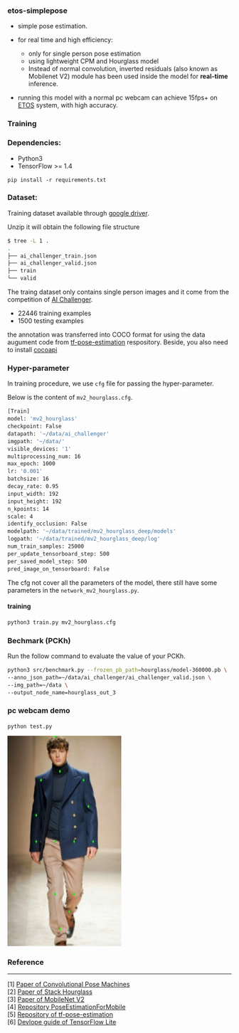 
### etos-simplepose

- simple pose estimation.

- for real time and high efficiency: 
   
   * only for single person pose estimation 
   * using lightweight CPM and Hourglass model  
   * Instead of normal convolution, inverted residuals (also known as Mobilenet V2) module has been used inside the model for **real-time** inference. 

-  running this model with a normal pc webcam can achieve 15fps+ on [ETOS](https://etos.world) system, with high accuracy.

### Training

### Dependencies:

* Python3
* TensorFlow >= 1.4

```
pip install -r requirements.txt
```

### Dataset:

Training dataset available through [google driver](https://drive.google.com/open?id=1zahjQWhuKIYWRRI2ZlHzn65Ug_jIiC4l).

Unzip it will obtain the following file structure

```bash
$ tree -L 1 .
.
├── ai_challenger_train.json
├── ai_challenger_valid.json
├── train
└── valid
```

The traing dataset only contains single person images and it come from the competition of [AI Challenger](https://challenger.ai/datasets/keypoint). 

* 22446 training examples
* 1500 testing examples

the annotation was transferred into COCO format for using the data augument code from [tf-pose-estimation](https://github.com/ildoonet/tf-pose-estimation) respository.
Beside, you also need to install [cocoapi](https://github.com/cocodataset/cocoapi)

### Hyper-parameter

In training procedure, we use `cfg` file for passing the hyper-parameter.

Below is the content of `mv2_hourglass.cfg`.

```bash
[Train]
model: 'mv2_hourglass'
checkpoint: False
datapath: '~/data/ai_challenger'
imgpath: '~/data/'
visible_devices: '1'
multiprocessing_num: 16
max_epoch: 1000
lr: '0.001'
batchsize: 16
decay_rate: 0.95
input_width: 192
input_height: 192
n_kpoints: 14
scale: 4
identify_occlusion: False
modelpath: '~/data/trained/mv2_hourglass_deep/models'
logpath: '~/data/trained/mv2_hourglass_deep/log'
num_train_samples: 25000
per_update_tensorboard_step: 500
per_saved_model_step: 500
pred_image_on_tensorboard: False
```

The cfg not cover all the parameters of the model, there still have some parameters in the `network_mv2_hourglass.py`.

#### training

```bash
python3 train.py mv2_hourglass.cfg
```

### Bechmark (PCKh)

Run the follow command to evaluate the value of your PCKh.

```bash
python3 src/benchmark.py --frozen_pb_path=hourglass/model-360000.pb \
--anno_json_path=~/data/ai_challenger/ai_challenger_valid.json \
--img_path=~/data \
--output_node_name=hourglass_out_3
```


### pc webcam demo

```
python test.py
```

![](test/point_0.jpg)


### Reference

***

[1] [Paper of Convolutional Pose Machines](https://arxiv.org/abs/1602.00134) <br/>
[2] [Paper of Stack Hourglass](https://arxiv.org/abs/1603.06937) <br/>
[3] [Paper of MobileNet V2](https://arxiv.org/pdf/1801.04381.pdf) <br/>
[4] [Repository PoseEstimationForMobile](https://github.com/edvardHua/PoseEstimationForMobile) <br/>
[5] [Repository of tf-pose-estimation](https://github.com/ildoonet/tf-pose-estimation) <br>
[6] [Devlope guide of TensorFlow Lite](https://github.com/tensorflow/tensorflow/tree/master/tensorflow/docs_src/mobile/tflite) <br/>
